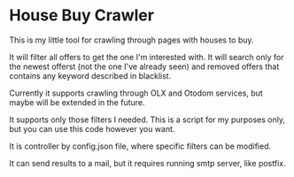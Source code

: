 # House Buy Crawler

This is my little tool for crawling through pages with houses to buy.

It will filter all offers to get the one I'm interested with. It will search only for the newest offerst (not the one I've already seen) and removed offers that contains any keyword described in blacklist.

Currently it supports crawling through OLX and Otodom services, but maybe will be extended in the future.

It supports only those filters I needed. This is a script for my purposes only, but you can use this code however you want.

It is controller by config.json file, where specific filters can be modified.

It can send results to a mail, but it requires running smtp server, like postfix.
